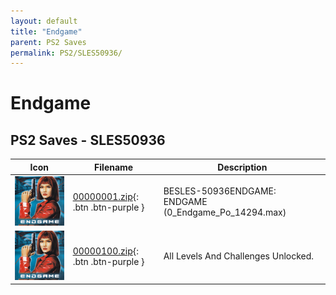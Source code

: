 ```yaml
---
layout: default
title: "Endgame"
parent: PS2 Saves
permalink: PS2/SLES50936/
---
```

# Endgame

## PS2 Saves - SLES50936

| Icon | Filename | Description |
|------|----------|-------------|
| ![Endgame](icon0.png) | [00000001.zip](00000001.zip){: .btn .btn-purple } | BESLES-50936ENDGAME: ENDGAME (0_Endgame_Po_14294.max) |
| ![Endgame](icon0.png) | [00000100.zip](00000100.zip){: .btn .btn-purple } | All Levels And Challenges Unlocked. |
